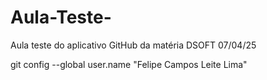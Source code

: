 # Aula-Teste-
Aula teste do aplicativo GitHub da matéria DSOFT 07/04/25

git config --global user.name "Felipe Campos Leite Lima"

